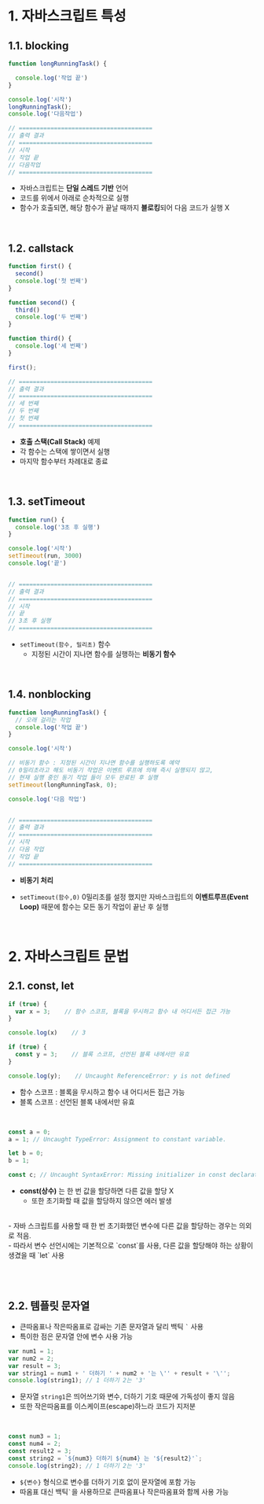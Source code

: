 # 1. 자바스크립트 특성
## 1.1. blocking
``` js
function longRunningTask() {

  console.log('작업 끝')
}

console.log('시작')
longRunningTask();
console.log('다음작업')

// ======================================
// 출력 결과
// ======================================
// 시작
// 작업 끝
// 다음작업
// ======================================
```
- 자바스크립트는 **단일 스레드 기반** 언어
- 코드를 위에서 아래로 순차적으로 실행
- 함수가 호출되면, 해당 함수가 끝날 때까지 **블로킹**되어 다음 코드가 실행 X

<br>

## 1.2. callstack
``` js
function first() {
  second()
  console.log('첫 번째')
}

function second() {
  third()
  console.log('두 번째')
}

function third() {
  console.log('세 번째')
}

first();

// ======================================
// 출력 결과
// ======================================
// 세 번째
// 두 번째
// 첫 번째
// ======================================
```
- **호출 스택(Call Stack)** 예제
- 각 함수는 스택에 쌓이면서 실행
- 마지막 함수부터 차례대로 종료

<br>



## 1.3. setTimeout
``` js
function run() {
  console.log('3초 후 실행')
}

console.log('시작')
setTimeout(run, 3000)
console.log('끝')


// ======================================
// 출력 결과
// ======================================
// 시작
// 끝
// 3초 후 실행
// ======================================

```
- `setTimeout(함수, 밀리초)`  함수
    - 지정된 시간이 지나면 함수를 실행하는 **비동기 함수**

<br>

## 1.4. nonblocking
``` js
function longRunningTask() {
  // 오래 걸리는 작업 
  console.log('작업 끝')
}

console.log('시작')

// 비동기 함수 : 지정된 시간이 지나면 함수를 실행하도록 예약
// 0밀리초라고 해도 비동기 작업은 이벤트 루프에 의해 즉시 실행되지 않고,
// 현재 실행 중인 동기 작업 들이 모두 완료된 후 실행
setTimeout(longRunningTask, 0); 

console.log('다음 작업')


// ======================================
// 출력 결과
// ======================================
// 시작
// 다음 작업
// 작업 끝
// ======================================
```
- **비동기 처리**
- `setTimeout(함수,0)` 0밀리초를 설정 했지만 자바스크립트의 **이벤트루프(Event Loop)** 때문에 함수는 모든 동기 작업이 끝난 후 실행

  <br>
  
# 2. 자바스크립트 문법
## 2.1\. const\, let

```js
if (true) {
  var x = 3;    // 함수 스코프, 블록을 무시하고 함수 내 어디서든 접근 가능
}

console.log(x)    // 3

if (true) {
  const y = 3;    // 블록 스코프, 선언된 블록 내에서만 유효
}

console.log(y);    // Uncaught ReferenceError: y is not defined
```

* 함수 스코프 : 블록을 무시하고 함수 내 어디서든 접근 가능
* 블록 스코프 : 선언된 블록 내에서만 유효

<br>

```js
const a = 0;
a = 1; // Uncaught TypeError: Assignment to constant variable.

let b = 0;
b = 1;

const c; // Uncaught SyntaxError: Missing initializer in const declaration
```

* **const(상수)** 는 한 번 값을 할당하면 다른 값을 할당 X
    * 또한 초기화할 때 값을 할당하지 않으면 에러 발생
 
      
<br>
- 자바 스크립트를 사용할 때 한 번 초기화했던 변수에 다른 값을 할당하는 경우는 의외로 적음. <br>
- 따라서 변수 선언시에는 기본적으로 `const`를 사용, 다른 값을 할당해야 하는 상황이 생겼을 때 `let` 사용

  
<br><br>


## 2.2\. 템플릿 문자열

- 큰따옴표나 작은따옴표로 감싸는 기존 문자열과 달리 백틱 `` ` `` 사용
- 특이한 점은 문자열 안에 변수 사용 가능

``` js
var num1 = 1;
var num2 = 2;
var result = 3;
var string1 = num1 + ' 더하기 ' + num2 + '는 \'' + result + '\'';
console.log(string1); // 1 더하기 2는 '3'
```

- 문자열 `string1`은 띄어쓰기와 변수, 더하기 기호 때문에 가독성이 좋지 않음
- 또한 작은따옴표를 이스케이프(escape)하느라 코드가 지저분

<br>

``` js
const num3 = 1;
const num4 = 2;
const result2 = 3;
const string2 = `${num3} 더하기 ${num4} 는 '${result2}'`;
console.log(string2); // 1 더하기 2는 '3'
```

- `${변수}` 형식으로 변수를 더하기 기호 없이 문자열에 포함 가능
- 따옴표 대신 백틱`` ` ``을 사용하므로 큰따옴표나 작은따옴표와 함께 사용 가능
